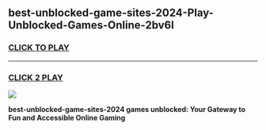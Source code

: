 
## best-unblocked-game-sites-2024-Play-Unblocked-Games-Online-2bv6l
<h3>
<a href="https://premium76.site?title=best-unblocked-game-sites-2024&ref=24A">CLICK TO PLAY</a></h3>
<hr>

<h3>
<a href="https://premium76.site?title=best-unblocked-game-sites-2024&ref=24A">CLICK 2 PLAY</a>
  
</h3>

<a href="https://premium76.site?title=best-unblocked-game-sites-2024&ref=24A"><img src="https://clearcache.store/games.png"></a>


**best-unblocked-game-sites-2024 games unblocked: Your Gateway to Fun and Accessible Online Gaming**
